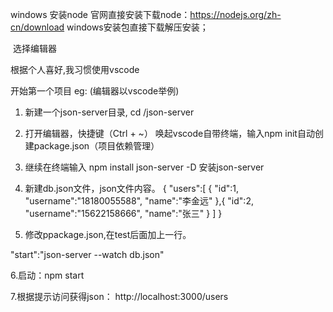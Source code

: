 windows 安装node
官网直接安装下载node：https://nodejs.org/zh-cn/download windows安装包直接下载解压安装；

 选择编辑器

根据个人喜好,我习惯使用vscode

开始第一个项目
eg: (编辑器以vscode举例)

1. 新建一个json-server目录, cd /json-server

2. 打开编辑器，快捷键（Ctrl + ~） 唤起vscode自带终端，输入npm init自动创建package.json（项目依赖管理）

3. 继续在终端输入 npm install json-server -D 安装json-server

4. 新建db.json文件，json文件内容。
{
    "users":[
        {
            "id":1,
            "username":"18180055588",
            "name":"李金远"
        },{
            "id":2,
            "username":"15622158666",
            "name":"张三"
        }
    ]
}

5. 修改ppackage.json,在test后面加上一行。

"start":"json-server --watch db.json"

6.启动：npm start

7.根据提示访问获得json： http://localhost:3000/users